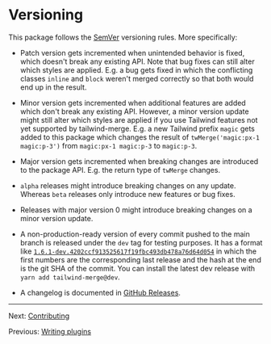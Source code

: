 # Versioning

This package follows the [SemVer](https://semver.org) versioning rules. More specifically:

-   Patch version gets incremented when unintended behavior is fixed, which doesn't break any existing API. Note that bug fixes can still alter which styles are applied. E.g. a bug gets fixed in which the conflicting classes `inline` and `block` weren't merged correctly so that both would end up in the result.

-   Minor version gets incremented when additional features are added which don't break any existing API. However, a minor version update might still alter which styles are applied if you use Tailwind features not yet supported by tailwind-merge. E.g. a new Tailwind prefix `magic` gets added to this package which changes the result of `twMerge('magic:px-1 magic:p-3')` from `magic:px-1 magic:p-3` to `magic:p-3`.

-   Major version gets incremented when breaking changes are introduced to the package API. E.g. the return type of `twMerge` changes.

-   `alpha` releases might introduce breaking changes on any update. Whereas `beta` releases only introduce new features or bug fixes.

-   Releases with major version 0 might introduce breaking changes on a minor version update.

-   A non-production-ready version of every commit pushed to the main branch is released under the `dev` tag for testing purposes. It has a format like [`1.6.1-dev.4202ccf913525617f19fbc493db478a76d64d054`](https://www.npmjs.com/package/tailwind-merge/v/1.6.1-dev.4202ccf913525617f19fbc493db478a76d64d054) in which the first numbers are the corresponding last release and the hash at the end is the git SHA of the commit. You can install the latest dev release with `yarn add tailwind-merge@dev`.

-   A changelog is documented in [GitHub Releases](https://github.com/dcastil/tailwind-merge/releases).

---

Next: [Contributing](./contributing.md)

Previous: [Writing plugins](./writing-plugins.md)
